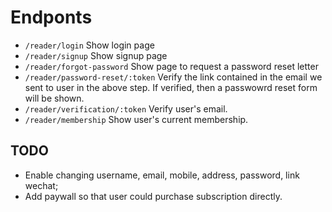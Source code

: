 # Endponts

* `/reader/login` Show login page
* `/reader/signup` Show signup page
* `/reader/forgot-password` Show page to request a password reset letter
* `/reader/password-reset/:token` Verify the link contained in the email we sent to user in the above step. If verified, then a passwowrd reset form will be shown. 
* `/reader/verification/:token` Verify user's email.
* `/reader/membership` Show user's current membership.

## TODO

* Enable changing username, email, mobile, address, password, link wechat;
* Add  paywall so that user could purchase subscription directly.
